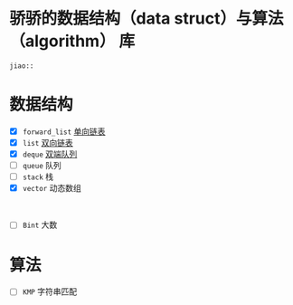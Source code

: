 # 骄骄的数据结构（**data struct**）与算法（**algorithm**） 库

`jiao::`

# 数据结构

- [x] `forward_list` [单向链表](./forward_list/)
- [x] `list` [双向链表](./list/)
- [x] `deque` [双端队列](./deque/)
- [ ] `queue` 队列
- [ ] `stack` 栈
- [x] `vector` 动态数组 

<br>

- [ ] `Bint` 大数

# 算法

- [ ] `KMP` 字符串匹配